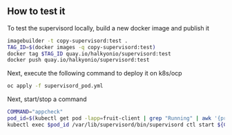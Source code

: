 ## How to test it

To test the supervisord locally, build a new docker image and publish it
```bash
imagebuilder -t copy-supervisord:test .
TAG_ID=$(docker images -q copy-supervisord:test)
docker tag $TAG_ID quay.io/halkyonio/supervisord:test
docker push quay.io/halkyonio/supervisord:test
```

Next, execute the following command to deploy it on k8s/ocp
```bash
oc apply -f supervisord_pod.yml
```

Next, start/stop a command
```bash
COMMAND="appcheck"
pod_id=$(kubectl get pod -lapp=fruit-client | grep "Running" | awk '{print $1}')
kubectl exec $pod_id /var/lib/supervisord/bin/supervisord ctl start ${COMMAND}
```
